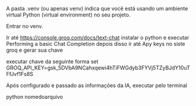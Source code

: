A pasta .venv (ou apenas venv) indica que você está usando um ambiente virtual Python (virtual environment) no seu projeto.

Entrar no venv.

Ir até https://console.groq.com/docs/text-chat instalar o python e executar Performing a basic Chat Completion depois disso ir até Apy keys no siste groq e gerar sua chave 

executar chave da seguinte forma set GROQ_API_KEY=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

Após configurado e passado as informações da IA, executar pelo terminal

python nomedoarquivo



